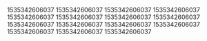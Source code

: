 1535342606037
1535342606037
1535342606037
1535342606037
1535342606037
1535342606037
1535342606037
1535342606037
1535342606037
1535342606037
1535342606037
1535342606037
1535342606037
1535342606037
1535342606037